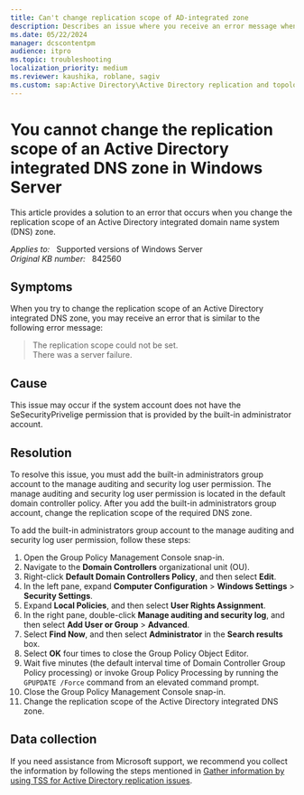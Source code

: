 ```yaml
---
title: Can't change replication scope of AD-integrated zone
description: Describes an issue where you receive an error message when you try to change the replication scope of an Active Directory-integrated DNS zone. Resolution involves the assignment of permissions to the built-in administrator account.
ms.date: 05/22/2024
manager: dcscontentpm
audience: itpro
ms.topic: troubleshooting
localization_priority: medium
ms.reviewer: kaushika, roblane, sagiv
ms.custom: sap:Active Directory\Active Directory replication and topology, csstroubleshoot
---
```

# You cannot change the replication scope of an Active Directory integrated DNS zone in Windows Server

This article provides a solution to an error that occurs when you change the replication scope of an Active Directory integrated domain name system (DNS) zone.

_Applies to:_ &nbsp; Supported versions of Windows Server  
_Original KB number:_ &nbsp; 842560

## Symptoms

When you try to change the replication scope of an Active Directory integrated DNS zone, you may receive an error that is similar to the following error message:

> The replication scope could not be set.  
There was a server failure.

## Cause

This issue may occur if the system account does not have the SeSecurityPrivelige permission that is provided by the built-in administrator account.

## Resolution

To resolve this issue, you must add the built-in administrators group account to the manage auditing and security log user permission. The manage auditing and security log user permission is located in the default domain controller policy. After you add the built-in administrators group account, change the replication scope of the required DNS zone.

To add the built-in administrators group account to the manage auditing and security log user permission, follow these steps:

1. Open the Group Policy Management Console snap-in.
2. Navigate to the **Domain Controllers** organizational unit (OU).
3. Right-click **Default Domain Controllers Policy**, and then select **Edit**.
4. In the left pane, expand **Computer Configuration** > **Windows Settings** > **Security Settings**.
5. Expand **Local Policies**, and then select **User Rights Assignment**.
6. In the right pane, double-click **Manage auditing and security log**, and then select **Add User or Group** > **Advanced**.
7. Select **Find Now**, and then select **Administrator** in the **Search results** box.
8. Select **OK** four times to close the Group Policy Object Editor.
9. Wait five minutes (the default interval time of Domain Controller Group Policy processing) or invoke Group Policy Processing by running the `GPUPDATE /Force` command from an elevated command prompt.
10. Close the Group Policy Management Console snap-in.
11. Change the replication scope of the Active Directory integrated DNS zone.

## Data collection

If you need assistance from Microsoft support, we recommend you collect the information by following the steps mentioned in [Gather information by using TSS for Active Directory replication issues](../../windows-client/windows-troubleshooters/gather-information-using-tss-ad-replication.md).
